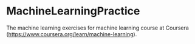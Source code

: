 # MachineLearningPractice
The machine learning exercises for machine learning course at Coursera (https://www.coursera.org/learn/machine-learning). 
